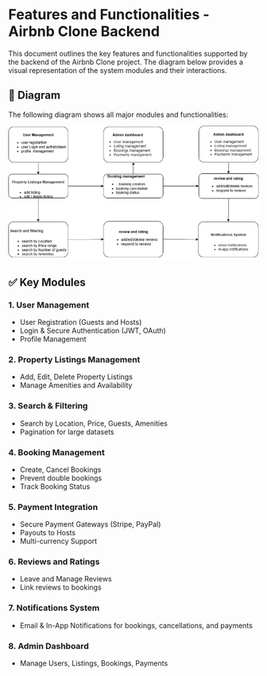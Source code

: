 # Features and Functionalities - Airbnb Clone Backend

This document outlines the key features and functionalities supported by the backend of the Airbnb Clone project. The diagram below provides a visual representation of the system modules and their interactions.

## 📂 Diagram
The following diagram shows all major modules and functionalities:

![Features and Functionalities](features-diagram.png)

## ✅ Key Modules

### 1. User Management
- User Registration (Guests and Hosts)
- Login & Secure Authentication (JWT, OAuth)
- Profile Management

### 2. Property Listings Management
- Add, Edit, Delete Property Listings
- Manage Amenities and Availability

### 3. Search & Filtering
- Search by Location, Price, Guests, Amenities
- Pagination for large datasets

### 4. Booking Management
- Create, Cancel Bookings
- Prevent double bookings
- Track Booking Status

### 5. Payment Integration
- Secure Payment Gateways (Stripe, PayPal)
- Payouts to Hosts
- Multi-currency Support

### 6. Reviews and Ratings
- Leave and Manage Reviews
- Link reviews to bookings

### 7. Notifications System
- Email & In-App Notifications for bookings, cancellations, and payments

### 8. Admin Dashboard
- Manage Users, Listings, Bookings, Payments


